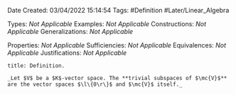 <div class="topSpace"></div>

Date Created: 03/04/2022 15:14:54
Tags: #Definition #Later/Linear_Algebra

Types: _Not Applicable_
Examples: _Not Applicable_
Constructions: _Not Applicable_
Generalizations: _Not Applicable_

Properties: _Not Applicable_
Sufficiencies: _Not Applicable_
Equivalences: _Not Applicable_
Justifications: _Not Applicable_

``` ad-Definition
title: Definition.

_Let $V$ be a $K$-vector space. The **trivial subspaces of $\mc{V}$** are the vector spaces $\l\{0\r\}$ and $\mc{V}$ itself._

```
